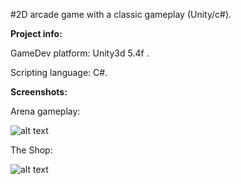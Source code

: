 #2D arcade game with a classic gameplay (Unity/c#).

**Project info:**

 GameDev platform: Unity3d 5.4f .

 Scripting language: C#.
 
 

**Screenshots:**

Arena gameplay:

![alt text](https://cloud.githubusercontent.com/assets/10260469/21293776/7f537e20-c536-11e6-80bf-aa5b86270abe.JPG)

The Shop:

![alt text](https://cloud.githubusercontent.com/assets/10260469/21293780/a449c2fc-c536-11e6-94c6-c846cf6adfb0.JPG)
